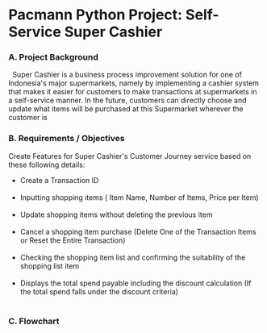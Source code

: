 # Pacmann Python Project: Self-Service Super Cashier


### A. Project Background
&nbsp;&nbsp;Super Cashier is a business process improvement solution for one of Indonesia's major supermarkets, namely by implementing a cashier system that makes it easier for customers to make transactions at supermarkets in a self-service manner. In the future, customers can directly choose and update what items will be purchased at this Supermarket wherever the customer is


### B. Requirements / Objectives
Create Features for Super Cashier's Customer Journey service based on these following details:
<ul>
<li>Create a Transaction ID</li><br>
<li>Inputting shopping items ( Item Name, Number of Items, Price per Item)</li><br>
<li>Update shopping items without deleting the previous item</li><br>
<li>Cancel a shopping item purchase (Delete One of the Transaction Items or Reset the Entire Transaction)</li><br>
<li>Checking the shopping item list and confirming the suitability of the shopping list item </li><br>
<li>Displays the total spend payable including the discount calculation (If the total spend falls under the discount criteria)</li><br>
</ul>



### C. Flowchart
